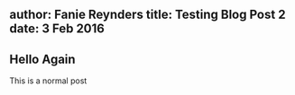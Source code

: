 author: Fanie Reynders
title: Testing Blog Post 2
date: 3 Feb 2016
---
## Hello Again

This is a normal post

